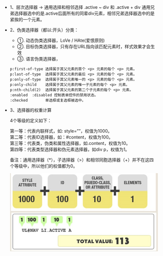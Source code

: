 * 1、层次选择器 ->  通用选择和相邻选择
  .active ~ div 和 .active + div
  通用兄弟选择器选中的是.active后面所有的同辈div元素，相邻兄弟选择器选中的是紧挨的一个元素。

* 2、伪类选择器（都以:开头）分类：
  - ①. 动态伪类选择器，LoVe / HAte(爱恨原则)
  - ②. 目标伪类选择器，只有存在URL指向该匹配元素时，样式效果才会生效
  - ③. 语言伪类选择器，
  ```
  p:first-of-type 选择属于其父元素的首个 <p> 元素的每个 <p> 元素。
  p:last-of-type  选择属于其父元素的最后 <p> 元素的每个 <p> 元素。
  p:only-of-type  选择属于其父元素唯一的 <p> 元素的每个 <p> 元素。
  p:only-child    选择属于其父元素的唯一子元素的每个 <p> 元素。
  p:nth-child(2)  选择属于其父元素的第二个子元素的每个 <p> 元素。
  :enabled  :disabled 控制表单控件的禁用状态。
  :checked        单选框或复选框被选中。
  ```

* 3、选择器的权重计算

    4个等级的定义如下：  

    第一等：代表内联样式，如: style=””，权值为1000。  
    第二等：代表ID选择器，如：#content，权值为100。  
    第三等：代表类，伪类和属性选择器，如.content，权值为10。  
    第四等：代表类型选择器和伪元素选择器，如div p，权值为1。  

    备注：通用选择器（\*），子选择器（>）和相邻同胞选择器（+）并不在这四个等级中，所以他们的权值都为0。

    ![css权重](./images/selector.jpg)
